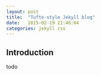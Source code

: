```yaml
---
layout: post
title:  "Tufte-style Jekyll blog"
date:   2015-02-19 21:46:04
categories: jekyll css
---
```

## Introduction
todo
